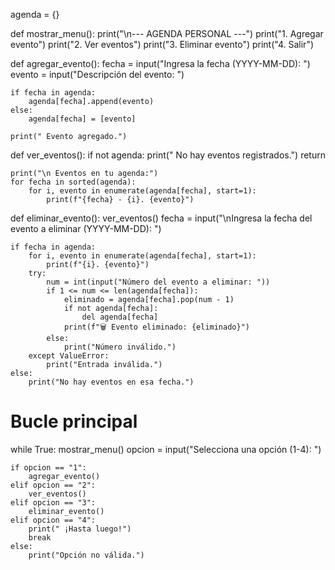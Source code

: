 agenda = {}

def mostrar_menu():
    print("\n--- AGENDA PERSONAL ---")
    print("1. Agregar evento")
    print("2. Ver eventos")
    print("3. Eliminar evento")
    print("4. Salir")

def agregar_evento():
    fecha = input("Ingresa la fecha (YYYY-MM-DD): ")
    evento = input("Descripción del evento: ")

    if fecha in agenda:
        agenda[fecha].append(evento)
    else:
        agenda[fecha] = [evento]
    
    print(" Evento agregado.")

def ver_eventos():
    if not agenda:
        print(" No hay eventos registrados.")
        return

    print("\n Eventos en tu agenda:")
    for fecha in sorted(agenda):
        for i, evento in enumerate(agenda[fecha], start=1):
            print(f"{fecha} - {i}. {evento}")

def eliminar_evento():
    ver_eventos()
    fecha = input("\nIngresa la fecha del evento a eliminar (YYYY-MM-DD): ")

    if fecha in agenda:
        for i, evento in enumerate(agenda[fecha], start=1):
            print(f"{i}. {evento}")
        try:
            num = int(input("Número del evento a eliminar: "))
            if 1 <= num <= len(agenda[fecha]):
                eliminado = agenda[fecha].pop(num - 1)
                if not agenda[fecha]:
                    del agenda[fecha]
                print(f"🗑 Evento eliminado: {eliminado}")
            else:
                print("Número inválido.")
        except ValueError:
            print("Entrada inválida.")
    else:
        print("No hay eventos en esa fecha.")

# Bucle principal
while True:
    mostrar_menu()
    opcion = input("Selecciona una opción (1-4): ")

    if opcion == "1":
        agregar_evento()
    elif opcion == "2":
        ver_eventos()
    elif opcion == "3":
        eliminar_evento()
    elif opcion == "4":
        print(" ¡Hasta luego!")
        break
    else:
        print("Opción no válida.")
